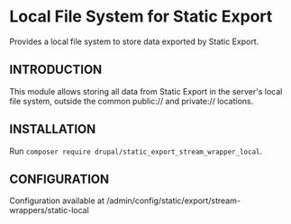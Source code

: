 # Local File System for Static Export

Provides a local file system to store data exported by Static Export.

## INTRODUCTION

This module allows storing all data from Static Export in the server's local file system, outside the common public://
and private:// locations.

## INSTALLATION

Run `composer require drupal/static_export_stream_wrapper_local`.

## CONFIGURATION

Configuration available at /admin/config/static/export/stream-wrappers/static-local
